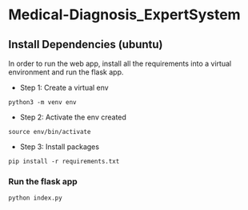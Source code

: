 # Medical-Diagnosis_ExpertSystem

<!-- Intro -->

## Install Dependencies (ubuntu)
In order to run the web app, install all the requirements into a virtual environment and run the flask app.

- Step 1: Create a virtual env
```
python3 -m venv env
```

- Step 2: Activate the env created
```
source env/bin/activate
```

- Step 3: Install packages
```
pip install -r requirements.txt
```




### Run the flask app
```
python index.py
```